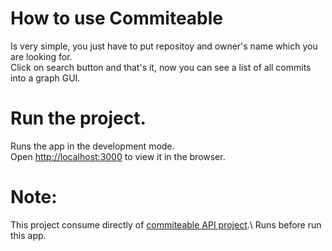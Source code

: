 # How to use Commiteable

  Is very simple, you just have to put repositoy and owner's name which you are looking for.\
  Click on search button and that's it, now you can see a list of all commits into a graph GUI. 

# Run the project.

  Runs the app in the development mode.\
  Open [http://localhost:3000](http://localhost:3000) to view it in the browser.

# Note:

  This project consume directly of [commiteable API project](https://github.com/robertmedinasb/commiteable).\ 
  Runs before run this app.